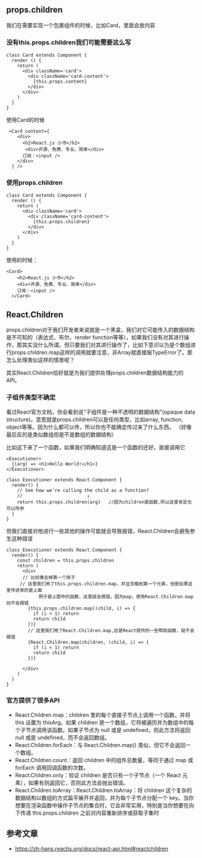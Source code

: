## props.children


我们在需要实现一个包裹组件的时候，比如Card，里面会放内容

### 没有this.props.children我们可能需要这么写
```tsx
class Card extends Component {
  render () {
    return (
      <div className='card'>
        <div className='card-content'>
          {this.props.content}
        </div>
      </div>
    )
  }
}
```
使用Card的时候

```tsx
 <Card content={
    <div>
      <h2>React.js 小书</h2>
       <div>开源、免费、专业、简单</div>
      订阅：<input />
    </div>
  } />
```

### 使用props.children

```tsx
class Card extends Component {
  render () {
    return (
      <div className='card'>
        <div className='card-content'>
          {this.props.children}
        </div>
      </div>
    )
  }
}
```
使用的时候：

```tsx
<Card>
    <h2>React.js 小书</h2>
    <div>开源、免费、专业、简单</div>
    订阅：<input />
  </Card>
```

## React.Children

props.children对于我们开发者来说就是一个黑盒，我们对它可能传入的数据结构是不可知的（表达式、布尔、render function等等），如果我们没有对其进行操作，那其实没什么所谓。但只要我们对其进行操作了，比如下意识以为是个数组进行props.children.map这样的调用就要注意，非Array就直接报TypeError了。那怎么处理类似这样的情景呢？

其实React.Children恰好就是为我们提供处理props.children数据结构能力的API。

### 子组件类型不确定

看过React官方文档，你会看到说"子组件是一种不透明的数据结构"(opaque data structure)。意思就是props.children可以是任何类型，比如array, function, object等等。因为什么都可以传，所以你也不能确定传过来了什么东西。 （好像最后反的是类似数组但是不是数组的数据结构）

比如这下来了一个函数，如果我们明确知道这是一个函数的还好，直接调用它
```tsx
<Executioner>
  {(arg) => <h1>Hello World!</h1>}
</Executioner>

class Executioner extends React.Component {
  render() {
    // See how we're calling the child as a function?
    //                        ↓
    return this.props.children(arg)   //因为children是函数,所以这里肯定也可以传参
  }
}

```

但我们直接对他进行一些其他的操作可能就会导致报错，React.Children会避免参生这种错误
```tsx
class Executioner extends React.Component {
  render() {
    const children = this.props.children
    return (
      <div>
      // 比如像去掉第一个孩子
     // 这里我们用了this.props.children.map，并且忽略到第一个元素，但是如果这里传进来的是上面
            例子是上图中的函数，这里就会报错，因为map，使用React.Children.map则不会报错
        {this.props.children.map((child, i) => {
          if (i < 1) return
          return child
        })}   
        // 这里我们用了React.Children.map,这是React提供的一些帮助函数，就不会报错
        {React.Children.map(children, (child, i) => {
          if (i < 1) return
          return child
        })}
      
      </div>
    )
  }
}
```

### 官方提供了很多API

- React.Children.map：children 里的每个直接子节点上调用一个函数，并将 this 设置为 thisArg。如果 children 是一个数组，它将被遍历并为数组中的每个子节点调用该函数。如果子节点为 null 或是 undefined，则此方法将返回 null 或是 undefined，而不会返回数组。
- React.Children.forEach：与 React.Children.map() 类似，但它不会返回一个数组。
- React.Children.count：返回 children 中的组件总数量，等同于通过 map 或 forEach 调用回调函数的次数。
- React.Children.only：验证 children 是否只有一个子节点（一个 React 元素），如果有则返回它，否则此方法会抛出错误。
- React.Children.toArray：React.Children.toArray：将 children 这个复杂的数据结构以数组的方式扁平展开并返回，并为每个子节点分配一个 key。当你想要在渲染函数中操作子节点的集合时，它会非常实用，特别是当你想要在向下传递 this.props.children 之前对内容重新排序或获取子集时

## 参考文章

- https://zh-hans.reactjs.org/docs/react-api.html#reactchildren